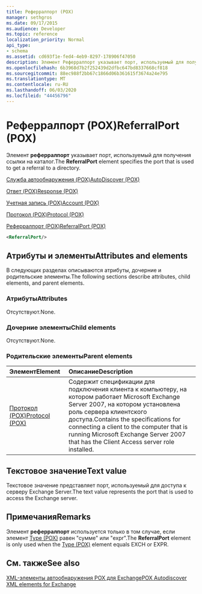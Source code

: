 ```yaml
---
title: Реферралпорт (POX)
manager: sethgros
ms.date: 09/17/2015
ms.audience: Developer
ms.topic: reference
localization_priority: Normal
api_type:
- schema
ms.assetid: cd693f1e-fed4-4eb9-8297-178906f47050
description: Элемент Реферралпорт указывает порт, используемый для получения ссылки на каталог.
ms.openlocfilehash: 6b3968d7b2f252439d2dfbc647bd8337668cf818
ms.sourcegitcommit: 88ec988f2bb67c1866d06b361615f3674a24e795
ms.translationtype: MT
ms.contentlocale: ru-RU
ms.lasthandoff: 06/03/2020
ms.locfileid: "44456796"
---
```

# <a name="referralport-pox"></a><span data-ttu-id="71e22-103">Реферралпорт (POX)</span><span class="sxs-lookup"><span data-stu-id="71e22-103">ReferralPort (POX)</span></span>

<span data-ttu-id="71e22-104">Элемент **реферралпорт** указывает порт, используемый для получения ссылки на каталог.</span><span class="sxs-lookup"><span data-stu-id="71e22-104">The **ReferralPort** element specifies the port that is used to get a referral to a directory.</span></span> 
  
[<span data-ttu-id="71e22-105">Служба автообнаружения (POX)</span><span class="sxs-lookup"><span data-stu-id="71e22-105">AutoDiscover (POX)</span></span>](autodiscover-pox.md)
  
[<span data-ttu-id="71e22-106">Ответ (POX)</span><span class="sxs-lookup"><span data-stu-id="71e22-106">Response (POX)</span></span>](response-pox.md)
  
[<span data-ttu-id="71e22-107">Учетная запись (POX)</span><span class="sxs-lookup"><span data-stu-id="71e22-107">Account (POX)</span></span>](account-pox.md)
  
[<span data-ttu-id="71e22-108">Протокол (POX)</span><span class="sxs-lookup"><span data-stu-id="71e22-108">Protocol (POX)</span></span>](protocol-pox.md)
  
[<span data-ttu-id="71e22-109">Реферралпорт (POX)</span><span class="sxs-lookup"><span data-stu-id="71e22-109">ReferralPort (POX)</span></span>](referralport-pox.md)
  
```xml
<ReferralPort/>
```

## <a name="attributes-and-elements"></a><span data-ttu-id="71e22-110">Атрибуты и элементы</span><span class="sxs-lookup"><span data-stu-id="71e22-110">Attributes and elements</span></span>

<span data-ttu-id="71e22-111">В следующих разделах описываются атрибуты, дочерние и родительские элементы.</span><span class="sxs-lookup"><span data-stu-id="71e22-111">The following sections describe attributes, child elements, and parent elements.</span></span>
  
### <a name="attributes"></a><span data-ttu-id="71e22-112">Атрибуты</span><span class="sxs-lookup"><span data-stu-id="71e22-112">Attributes</span></span>

<span data-ttu-id="71e22-113">Отсутствуют.</span><span class="sxs-lookup"><span data-stu-id="71e22-113">None.</span></span>
  
### <a name="child-elements"></a><span data-ttu-id="71e22-114">Дочерние элементы</span><span class="sxs-lookup"><span data-stu-id="71e22-114">Child elements</span></span>

<span data-ttu-id="71e22-115">Отсутствуют.</span><span class="sxs-lookup"><span data-stu-id="71e22-115">None.</span></span>
  
### <a name="parent-elements"></a><span data-ttu-id="71e22-116">Родительские элементы</span><span class="sxs-lookup"><span data-stu-id="71e22-116">Parent elements</span></span>

|<span data-ttu-id="71e22-117">**Элемент**</span><span class="sxs-lookup"><span data-stu-id="71e22-117">**Element**</span></span>|<span data-ttu-id="71e22-118">**Описание**</span><span class="sxs-lookup"><span data-stu-id="71e22-118">**Description**</span></span>|
|:-----|:-----|
|[<span data-ttu-id="71e22-119">Протокол (POX)</span><span class="sxs-lookup"><span data-stu-id="71e22-119">Protocol (POX)</span></span>](protocol-pox.md) <br/> |<span data-ttu-id="71e22-120">Содержит спецификации для подключения клиента к компьютеру, на котором работает Microsoft Exchange Server 2007, на котором установлена роль сервера клиентского доступа.</span><span class="sxs-lookup"><span data-stu-id="71e22-120">Contains the specifications for connecting a client to the computer that is running Microsoft Exchange Server 2007 that has the Client Access server role installed.</span></span>  <br/> |
   
## <a name="text-value"></a><span data-ttu-id="71e22-121">Текстовое значение</span><span class="sxs-lookup"><span data-stu-id="71e22-121">Text value</span></span>

<span data-ttu-id="71e22-122">Текстовое значение представляет порт, используемый для доступа к серверу Exchange Server.</span><span class="sxs-lookup"><span data-stu-id="71e22-122">The text value represents the port that is used to access the Exchange server.</span></span>
  
## <a name="remarks"></a><span data-ttu-id="71e22-123">Примечания</span><span class="sxs-lookup"><span data-stu-id="71e22-123">Remarks</span></span>

<span data-ttu-id="71e22-124">Элемент **реферралпорт** используется только в том случае, если элемент [Type (POX)](type-pox.md) равен "сумме" или "expr".</span><span class="sxs-lookup"><span data-stu-id="71e22-124">The **ReferralPort** element is only used when the [Type (POX)](type-pox.md) element equals EXCH or EXPR.</span></span> 
  
## <a name="see-also"></a><span data-ttu-id="71e22-125">См. также</span><span class="sxs-lookup"><span data-stu-id="71e22-125">See also</span></span>



[<span data-ttu-id="71e22-126">XML-элементы автообнаружения POX для Exchange</span><span class="sxs-lookup"><span data-stu-id="71e22-126">POX Autodiscover XML elements for Exchange</span></span>](pox-autodiscover-xml-elements-for-exchange.md)

